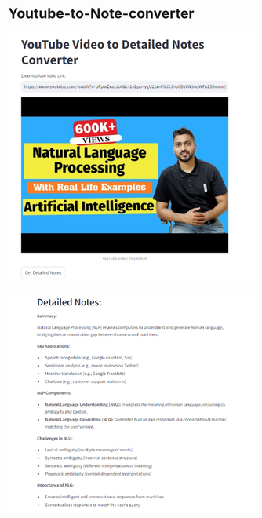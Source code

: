 
# Youtube-to-Note-converter
![This photo shows the procedure to copy and paste the link of youtube video whose note need to be extracted](YT_Link.png)


![This photo shows the notes which is extracted from the Youtube video](ExtractedNote.png)
